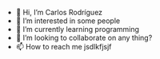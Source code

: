 - 👋 Hi, I’m Carlos Rodríguez
- 👀 I’m interested in some people
- 🌱 I’m currently learning programming
- 💞️ I’m looking to collaborate on any thing?
- 📫 How to reach me jsdlkfjsjf

<!---
cfrodriguez118/cfrodriguez118 is a ✨ special ✨ repository because its `README.md` (this file) appears on your GitHub profile.
You can click the Preview link to take a look at your changes.
--->
